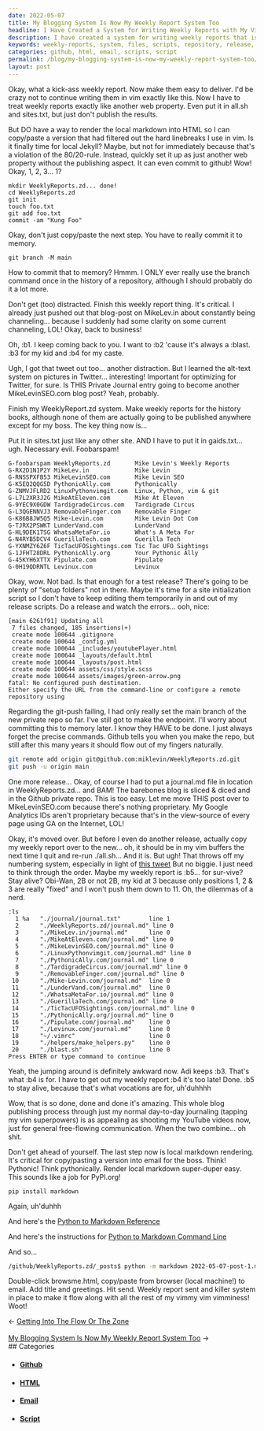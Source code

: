 ```yaml
---
date: 2022-05-07
title: My Blogging System Is Now My Weekly Report System Too
headline: I Have Created a System for Writing Weekly Reports with My Vimminess!
description: I have created a system for writing weekly reports that is similar to how I write blog posts. I have set up the necessary files, scripts, and repository, and tested the release. I encountered a problem with the git push, but I was able to create a blog post, move it to my Github private repo, and render the markdown into HTML. Now I have a system in place to make the process flow with my vimminess!
keywords: weekly-reports, system, files, scripts, repository, release, git-push, blog-post, Github, private-repo, markdown, HTML, vimminess, sites.txt, gaids.txt, script, release-scripts, copy-paste, email
categories: github, html, email, scripts, script
permalink: /blog/my-blogging-system-is-now-my-weekly-report-system-too/
layout: post
---
```



Okay, what a kick-ass weekly report. Now make them easy to deliver. I'd be
crazy not to continue writing them in vim exactly like this. Now I have to
treat weekly reports exactly like another web property. Even put it in all.sh
and sites.txt, but just don't publish the results.

But DO have a way to render the local markdown into HTML so I can copy/paste a
version that had filtered out the hard linebreaks I use in vim. Is it finally
time for local Jekyll?  Maybe, but not for immediately because that's a
violation of the 80/20-rule.  Instead, quickly set it up as just another web
property without the publishing aspect. It can even commit to github! Wow!
Okay, 1, 2, 3... 1?

    mkdir WeeklyReports.zd... done!
    cd WeeklyReports.zd
    git init
    touch foo.txt
    git add foo.txt
    commit -am "Kung Foo"

Okay, don't just copy/paste the next step. You have to really commit it to
memory.

    git branch -M main

How to commit that to memory? Hmmm. I ONLY ever really use the branch command
once in the history of a repository, although I should probably do it a lot
more.

Don't get (too) distracted. Finish this weekly report thing. It's critical. I
already just pushed out that blog-post on MikeLev.in about constantly being
channeling... because I suddenly had some clarity on some current channeling,
LOL! Okay, back to business!

Oh, :b1. I keep coming back to you. I want to :b2 'cause it's always a :blast.
:b3 for my kid and :b4 for my caste.

Ugh, I got that tweet out too... another distraction. But I learned the
alt-text system on pictures in Twitter... interesting! Important for optimizing
for Twitter, for sure. Is THIS Private Journal entry going to become another
MikeLevinSEO.com blog post? Yeah, probably.

Finish my WeeklyReport.zd system. Make weekly reports for the history books,
although none of them are actually going to be published anywhere except for my
boss. The key thing now is...

Put it in sites.txt just like any other site. AND I have to put it in
gaids.txt... ugh. Necessary evil. Foobarspam!

    G-foobarspam WeeklyReports.zd       Mike Levin's Weekly Reports
    G-RX2D1N1P2Y MikeLev.in             Mike Levin
    G-RNSSPXFB53 MikeLevinSEO.com       Mike Levin SEO
    G-K5EQ2QQG5D PythonicAlly.com       Pythonically
    G-ZNMVJFLRD2 LinuxPythonvimgit.com  Linux, Python, vim & git
    G-L7L2XR3J2G MikeAtEleven.com       Mike At Eleven
    G-9YEC9X0GDW TardigradeCircus.com   Tardigrade Circus
    G-L3QGENNVJ3 RemovableFinger.com    Removable Finger
    G-K86B8JW5Q5 Mike-Levin.com         Mike Levin Dot Com
    G-TJRX2PSWKT LunderVand.com         LunderVand
    G-HL9DEK1TSG WhatsaMetaFor.io       What's A Meta For
    G-N4RYB5DCV4 GuerillaTech.com       Guerilla Tech
    G-YXNMZY6Z6F TicTacUFOSightings.com Tic Tac UFO Sightings
    G-1JFHT28DRL PythonicAlly.org       Your Pythonic Ally
    G-45KYH6XTTX Pipulate.com           Pipulate
    G-0H19QDRNTL Levinux.com            Levinux

Okay, wow. Not bad. Is that enough for a test release? There's going to be
plenty of "setup folders" not in there. Maybe it's time for a site
initialization script so I don't have to keep editing them temporarily in and
out of my release scripts. Do a release and watch the errors... ooh, nice:

    [main 6261f91] Updating all
     7 files changed, 185 insertions(+)
     create mode 100644 .gitignore
     create mode 100644 _config.yml
     create mode 100644 _includes/youtubePlayer.html
     create mode 100644 _layouts/default.html
     create mode 100644 _layouts/post.html
     create mode 100644 assets/css/style.scss
     create mode 100644 assets/images/green-arrow.png
    fatal: No configured push destination.
    Either specify the URL from the command-line or configure a remote repository using

Regarding the git-push failing, I had only really set the main branch of the
new private repo so far. I've still got to make the endpoint. I'll worry about
committing this to memory later. I know they HAVE to be done. I just always
forget the precise commands. Github tells you when you make the repo, but still
after this many years it should flow out of my fingers naturally.

```bash
git remote add origin git@github.com:miklevin/WeeklyReports.zd.git
git push -u origin main
```

One more release... Okay, of course I had to put a journal.md file in location
in WeeklyReports.zd... and BAM! The barebones blog is sliced & diced and in the
Github private repo. This is too easy. Let me move THIS post over to
MikeLevinSEO.com because there's nothing proprietary. My Google Analytics IDs
aren't proprietary because that's in the view-source of every page using GA on
the Internet, LOL!

Okay, it's moved over. But before I even do another release, actually copy my
weekly report over to the new... oh, it should be in my vim buffers the next
time I quit and re-run ./all.sh... And it is. But ugh! That throws off my
numbering system, especially in light of [this tweet](https://twitter.com/miklevin/status/1522935319531868160)
But no biggie. I just need to think through the order. Maybe my weekly report
is :b5... for sur-vive? Stay alive? Obi-Wan, 2B or not 2B, my kid at 3 because
only positions 1, 2 & 3 are really "fixed" and I won't push them down to 11.
Oh, the dilemmas of a nerd.

    :ls
      1 %a   "./journal/journal.txt"        line 1
      2      "./WeeklyReports.zd/journal.md" line 0
      3      "./MikeLev.in/journal.md"      line 0
      4      "./MikeAtEleven.com/journal.md" line 0
      5      "./MikeLevinSEO.com/journal.md" line 0
      6      "./LinuxPythonvimgit.com/journal.md" line 0
      7      "./PythonicAlly.com/journal.md" line 0
      8      "./TardigradeCircus.com/journal.md" line 0
      9      "./RemovableFinger.com/journal.md" line 0
     10      "./Mike-Levin.com/journal.md"  line 0
     11      "./LunderVand.com/journal.md"  line 0
     12      "./WhatsaMetaFor.io/journal.md" line 0
     13      "./GuerillaTech.com/journal.md" line 0
     14      "./TicTacUFOSightings.com/journal.md" line 0
     15      "./PythonicAlly.org/journal.md" line 0
     16      "./Pipulate.com/journal.md"    line 0
     17      "./Levinux.com/journal.md"     line 0
     18      "~/.vimrc"                     line 0
     19      "./helpers/make_helpers.py"    line 0
     20      "./blast.sh"                   line 0
    Press ENTER or type command to continue

Yeah, the jumping around is definitely awkward now. Adi keeps :b3. That's what
:b4 is for. I have to get out my weekly report :b4 it's too late! Done. :b5 to
stay alive, because that's what vocations are for, uh'duhhhh

Wow, that is so done, done and done it's amazing. This whole blog publishing
process through just my normal day-to-day journaling (tapping my vim
superpowers) is as appealing as shooting my YouTube videos now, just for
general free-flowing communication. When the two combine... oh shit.

Don't get ahead of yourself. The last step now is local markdown rendering.
It's critical for copy/pasting a version into email for the boss. Think!
Pythonic! Think pythonically. Render local markdown super-duper easy. This
sounds like a job for PyPI.org!

    pip install markdown

Again, uh'duhhh

And here's the [Python to Markdown Reference](https://python-markdown.github.io/reference/)

And here's the instructions for [Python to Markdown Command Line](https://python-markdown.github.io/cli/)

And so...

```bash
/github/WeeklyReports.zd/_posts$ python -m markdown 2022-05-07-post-1.md > browseme.html
```

Double-click browsme.html, copy/paste from browser (local machine!) to email.
Add title and greetings. Hit send. Weekly report sent and killer system in
place to make it flow along with all the rest of my vimmy vim vimminess! Woot!

<div class="arrow-links"><div class="post-nav-prev"><span class="arrow">&larr;&nbsp;</span><a href="/blog/getting-into-the-flow-or-the-zone/">Getting Into The Flow Or The Zone</a></div> &nbsp; <div class="post-nav-next"><a href="/blog/my-blogging-system-is-now-my-weekly-report-system-too/">My Blogging System Is Now My Weekly Report System Too</a><span class="arrow">&nbsp;&rarr;</span></div></div>
## Categories

<ul>
<li><h4><a href='/github/'>Github</a></h4></li>
<li><h4><a href='/html/'>HTML</a></h4></li>
<li><h4><a href='/email/'>Email</a></h4></li>
<li><h4><a href='/script/'>Script</a></h4></li></ul>